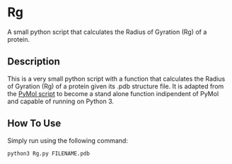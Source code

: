# Rg
A small python script that calculates the Radius of Gyration (Rg) of a protein.

## Description
This is a very small python script with a function that calculates the Radius of Gyration (Rg) of a protein given its .pdb structure file. It is adapted from the [PyMol script](https://pymolwiki.org/index.php/Radius_of_gyration) to become a stand alone function indipendent of PyMol and capable of running on Python 3.

## How To Use
Simply run using the following command:

`python3 Rg.py FILENAME.pdb`
